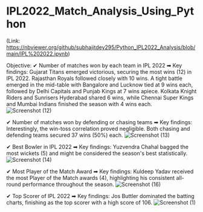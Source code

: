 # IPL2022_Match_Analysis_Using_Python
(Link: https://nbviewer.org/github/subhajitdey295/Python_IPL2022_Analysis/blob/main/IPL%202022.ipynb)

Objective:
✔ Number of matches won by each team in IPL 2022
➡ Key findings: Gujarat Titans emerged victorious, securing the most wins (12) in IPL 2022. 
                 Rajasthan Royals followed closely with 10 wins.
                 A tight battle emerged in the mid-table with Bangalore and Lucknow tied at 9 wins each, followed by Delhi Capitals and Punjab Kings at 7 wins apiece.
                 Kolkata Knight Riders and Sunrisers Hyderabad shared 6 wins, while Chennai Super Kings and Mumbai Indians finished the season with 4 wins each.         
![Screenshot (12)](https://github.com/subhajitdey295/Python_IPL2022_Analysis/assets/73297451/6e361f70-7580-4a8d-9308-32f6c4c79fd0)

✔ Number of matches won by defending or chasing teams
➡ Key findings: Interestingly, the win-toss correlation proved negligible. Both chasing and defending teams secured 37 wins (50%) each.
![Screenshot (13)](https://github.com/subhajitdey295/Python_IPL2022_Analysis/assets/73297451/b907b0fb-906a-4569-972e-59c729858b27)

✔ Best Bowler in IPL 2022
➡ Key findings: Yuzvendra Chahal bagged the most wickets (5) and might be considered the season's best statistically.
![Screenshot (14)](https://github.com/subhajitdey295/Python_IPL2022_Analysis/assets/73297451/4ec206e4-0ea7-44eb-9b3e-ba469d723022)

✔ Most Player of the Match Award
➡ Key findings: Kuldeep Yadav received the most Player of the Match awards (4), highlighting his consistent all-round performance throughout the season.
![Screenshot (16)](https://github.com/subhajitdey295/Python_IPL2022_Analysis/assets/73297451/87e5fadf-4af5-4622-bb70-c6d4657caae5)

✔ Top Scorer of IPL 2022
➡ Key findings: Jos Buttler dominated the batting charts, finishing as the top scorer with a high score of 106.
![Screenshot (1)](https://github.com/subhajitdey295/Python_IPL2022_Analysis/assets/73297451/5f737498-ea16-433c-8f8c-d95d834d41d8)

